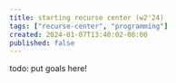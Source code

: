 ```yaml
---
title: starting recurse center (w2'24)
tags: ["recurse-center", "programming"]
created: 2024-01-07T13:40:02-08:00
published: false
---
```

todo: put goals here!